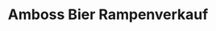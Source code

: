 ---
title: "Amboss Bier Rampenverkauf"
url: /zuerich/amboss-bier-rampenverkauf/
shop: Spirituosen
---